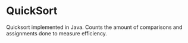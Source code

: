 # QuickSort
Quicksort implemented in Java. Counts the amount of comparisons and assignments done to measure efficiency.

